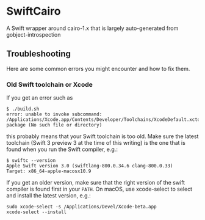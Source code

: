 # SwiftCairo
A Swift wrapper around cairo-1.x that is largely auto-generated from gobject-introspection

## Troubleshooting
Here are some common errors you might encounter and how to fix them.

### Old Swift toolchain or Xcode
If you get an error such as

	$ ./build.sh 
	error: unable to invoke subcommand: /Applications/Xcode.app/Contents/Developer/Toolchains/XcodeDefault.xctoolchain/usr/bin/swift-package (No such file or directory)
	
this probably means that your Swift toolchain is too old.  Make sure the latest toolchain (Swift 3 preview 3 at the time of this writing) is the one that is found when you run the Swift compiler, e.g.:

	$ swiftc --version
	Apple Swift version 3.0 (swiftlang-800.0.34.6 clang-800.0.33)
	Target: x86_64-apple-macosx10.9

  If you get an older version, make sure that the right version of the swift compiler is found first in your `PATH`.  On macOS, use xcode-select to select and install the latest version, e.g.:

	sudo xcode-select -s /Applications/Devel/Xcode-beta.app
	xcode-select --install

